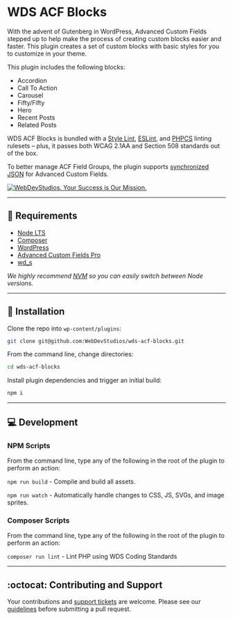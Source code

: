 # WDS ACF Blocks

With the advent of Gutenberg in WordPress, Advanced Custom Fields stepped up to help make the process of creating custom blocks easier and faster. This plugin creates a set of custom blocks with basic styles for you to customize in your theme.

This plugin includes the following blocks:

-   Accordion
-   Call To Action
-   Carousel
-   Fifty/Fifty
-   Hero
-   Recent Posts
-   Related Posts

WDS ACF Blocks is bundled with a [Style Lint](https://stylelint.io/), [ESLint](https://eslint.org/), and [PHPCS](https://github.com/squizlabs/PHP_CodeSniffer) linting rulesets – plus, it passes both WCAG 2.1AA and Section 508 standards out of the box.

To better manage ACF Field Groups, the plugin supports [synchronized JSON](https://www.advancedcustomfields.com/resources/synchronized-json/) for Advanced Custom Fields.

<a href="https://webdevstudios.com/contact/"><img src="https://webdevstudios.com/wp-content/uploads/2018/04/wds-github-banner.png" alt="WebDevStudios. Your Success is Our Mission."></a>

---

## 📝 Requirements

-   [Node LTS](https://nodejs.org/en/)
-   [Composer](https://getcomposer.org/)
-   [WordPress](https://wordpress.org/)
-   [Advanced Custom Fields Pro](https://www.advancedcustomfields.com/pro/)
-   [wd_s](https://github.com/WebDevStudios/wd_s)

_We highly recommend [NVM](https://github.com/nvm-sh/nvm) so you can easily switch between Node versions._

---

## 🚀 Installation

Clone the repo into `wp-content/plugins`:

```bash
git clone git@github.com:WebDevStudios/wds-acf-blocks.git
```

From the command line, change directories:

```bash
cd wds-acf-blocks
```

Install plugin dependencies and trigger an initial build:

```bash
npm i
```

---

## 💻 Development

### NPM Scripts

From the command line, type any of the following in the root of the plugin to perform an action:

`npm run build` - Compile and build all assets.

`npm run watch` - Automatically handle changes to CSS, JS, SVGs, and image sprites.

### Composer Scripts

From the command line, type any of the following in the root of the plugin to perform an action:

`composer run lint` - Lint PHP using WDS Coding Standards

---

## :octocat: Contributing and Support

Your contributions and [support tickets](https://github.com/WebDevStudios/wds-acf-blocks/issues) are welcome. Please see our [guidelines](https://github.com/WebDevStudios/wds-acf-blocks/blob/master/.github/CONTRIBUTING.md) before submitting a pull request.
